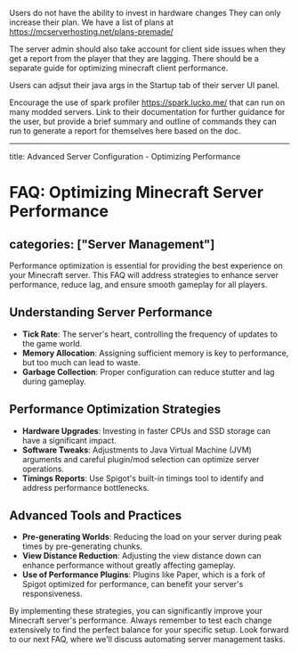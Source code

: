 Users do not have the ability to invest in hardware changes They can only increase their plan. We have a list of plans at https://mcserverhosting.net/plans-premade/ 


The server admin should also take account for client side issues when they get a report from the player that they are lagging. There should be a separate guide for optimizing minecraft client performance. 

Users can adjsut their java args in the Startup tab of their server UI panel. 

Encourage the use of spark profiler https://spark.lucko.me/ that can run on many modded servers. Link to their documentation for further guidance for the user, but provide a brief summary and outline of commands they can run to generate a report for themselves here based on the doc.

---
title: Advanced Server Configuration - Optimizing Performance
# FAQ: Optimizing Minecraft Server Performance
categories: ["Server Management"]
---

Performance optimization is essential for providing the best experience on your Minecraft server. This FAQ will address strategies to enhance server performance, reduce lag, and ensure smooth gameplay for all players.

## Understanding Server Performance

- **Tick Rate**: The server's heart, controlling the frequency of updates to the game world.
- **Memory Allocation**: Assigning sufficient memory is key to performance, but too much can lead to waste.
- **Garbage Collection**: Proper configuration can reduce stutter and lag during gameplay.

## Performance Optimization Strategies

- **Hardware Upgrades**: Investing in faster CPUs and SSD storage can have a significant impact.
- **Software Tweaks**: Adjustments to Java Virtual Machine (JVM) arguments and careful plugin/mod selection can optimize server operations.
- **Timings Reports**: Use Spigot's built-in timings tool to identify and address performance bottlenecks.

## Advanced Tools and Practices

- **Pre-generating Worlds**: Reducing the load on your server during peak times by pre-generating chunks.
- **View Distance Reduction**: Adjusting the view distance down can enhance performance without greatly affecting gameplay.
- **Use of Performance Plugins**: Plugins like Paper, which is a fork of Spigot optimized for performance, can benefit your server's responsiveness.

By implementing these strategies, you can significantly improve your Minecraft server's performance. Always remember to test each change extensively to find the perfect balance for your specific setup. Look forward to our next FAQ, where we'll discuss automating server management tasks.
